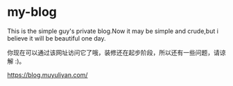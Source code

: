 # my-blog
This is the simple guy's private blog.Now it may be simple and crude,but i believe it will be beautiful one day.

你现在可以通过该网址访问它了哦，装修还在起步阶段，所以还有一些问题，请谅解 :)。

https://blog.muyuliyan.com/
